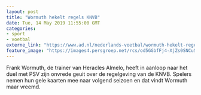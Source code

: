 ```yaml
---
layout: post
title: "Wormuth hekelt regels KNVB"
date: Tue, 14 May 2019 11:55:00 GMT
categories: 
- sport 
- voetbal 
externe_link: "https://www.ad.nl/nederlands-voetbal/wormuth-hekelt-regels-knvb~af8baadd/"
feature_image: "https://images4.persgroep.net/rcs/od5GGbfFj4-XjZs0SNCuSfsmqYc/diocontent/148143496/_fitwidth/400/?appId=21791a8992982cd8da851550a453bd7f&quality=0.7"
---
```


Frank Wormuth, de trainer van Heracles Almelo, heeft in aanloop naar het duel met PSV zijn onvrede geuit over de regelgeving van de KNVB. Spelers nemen hun gele kaarten mee naar volgend seizoen en dat vindt Wormuth maar vreemd.
